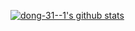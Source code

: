 [![dong-31--1's github stats](https://github-readme-stats.vercel.app/api?username=dong031001)](https://github.com/anuraghazra/github-readme-stats)
